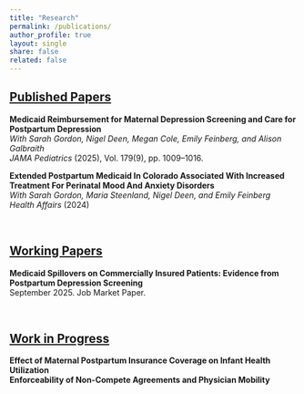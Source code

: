 ```yaml
---
title: "Research"
permalink: /publications/
author_profile: true
layout: single
share: false
related: false
---
```


<h2 style="text-decoration: underline;">Published Papers</h2>

**Medicaid Reimbursement for Maternal Depression Screening and Care for Postpartum Depression**  
*With Sarah Gordon, Nigel Deen, Megan Cole, Emily Feinberg, and Alison Galbraith*  
*JAMA Pediatrics* (2025), Vol. 179(9), pp. 1009–1016.

**Extended Postpartum Medicaid In Colorado Associated With Increased Treatment For Perinatal Mood And Anxiety Disorders**  
*With Sarah Gordon, Maria Steenland, Nigel Deen, and Emily Feinberg*  
*Health Affairs* (2024)

<br>

<h2 style="text-decoration: underline;">Working Papers</h2>

**Medicaid Spillovers on Commercially Insured Patients: Evidence from Postpartum Depression Screening**  
September 2025. Job Market Paper.

<br>

<h2 style="text-decoration: underline;">Work in Progress</h2>

**Effect of Maternal Postpartum Insurance Coverage on Infant Health Utilization**  
**Enforceability of Non-Compete Agreements and Physician Mobility**
